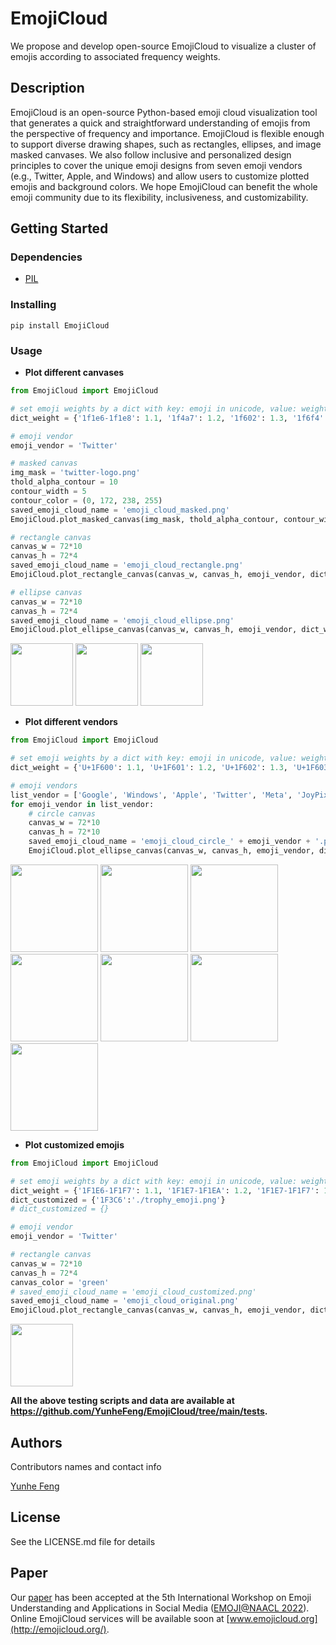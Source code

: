 # EmojiCloud

We propose and develop open-source EmojiCloud to visualize a cluster of emojis according to associated frequency weights.

## Description

EmojiCloud is an open-source Python-based emoji cloud visualization tool that generates a quick and straightforward understanding of emojis from the perspective of frequency and importance. EmojiCloud is flexible enough to support diverse drawing shapes, such as rectangles, ellipses, and image masked canvases. We also follow inclusive and personalized design principles to cover the unique emoji designs from seven emoji vendors (e.g., Twitter, Apple, and Windows) and allow users to customize plotted emojis and background colors. We hope EmojiCloud can benefit the whole emoji community due to its flexibility, inclusiveness, and customizability.

## Getting Started

### Dependencies

* [PIL](https://pypi.org/project/Pillow/)

### Installing

```
pip install EmojiCloud
```

### Usage

* **Plot different canvases**
```Python 
from EmojiCloud import EmojiCloud

# set emoji weights by a dict with key: emoji in unicode, value: weight
dict_weight = {'1f1e6-1f1e8': 1.1, '1f4a7': 1.2, '1f602': 1.3, '1f6f4': 1.4, '1f6f5': 1.5, '1f6f6': 1.6, '1f6f7': 1.7, '1f6f8': 1.8, '1f6f9': 1.9, '1f6fa': 2.0, '1f6fb': 2.1, '1f6fc': 2.2, '1f7e0': 2.3, '1f9a2': 2.4, '1f9a3': 2.5, '1f9a4': 2.6, '1f9a5': 2.7, '1f9a6': 2.8, '1f9a8': 2.9, '1f9a9': 3.0}

# emoji vendor 
emoji_vendor = 'Twitter'

# masked canvas 
img_mask = 'twitter-logo.png'
thold_alpha_contour = 10 
contour_width = 5
contour_color = (0, 172, 238, 255)
saved_emoji_cloud_name = 'emoji_cloud_masked.png'
EmojiCloud.plot_masked_canvas(img_mask, thold_alpha_contour, contour_width, contour_color, emoji_vendor, dict_weight, saved_emoji_cloud_name)

# rectangle canvas 
canvas_w = 72*10
canvas_h = 72*4
saved_emoji_cloud_name = 'emoji_cloud_rectangle.png'
EmojiCloud.plot_rectangle_canvas(canvas_w, canvas_h, emoji_vendor, dict_weight, saved_emoji_cloud_name)

# ellipse canvas
canvas_w = 72*10
canvas_h = 72*4
saved_emoji_cloud_name = 'emoji_cloud_ellipse.png'
EmojiCloud.plot_ellipse_canvas(canvas_w, canvas_h, emoji_vendor, dict_weight, saved_emoji_cloud_name)
```

<p float="left">
    <img src="https://yunhefeng.me/material/emojicloud_img/emoji_cloud_masked.png" height="100" />
    <img src="https://yunhefeng.me/material/emojicloud_img/emoji_cloud_rectangle.png" height="100" />
    <img src="https://yunhefeng.me/material/emojicloud_img/emoji_cloud_ellipse.png" height="100" />
</p>

* **Plot different vendors**
```Python 
from EmojiCloud import EmojiCloud

# set emoji weights by a dict with key: emoji in unicode, value: weight
dict_weight = {'U+1F600': 1.1, 'U+1F601': 1.2, 'U+1F602': 1.3, 'U+1F603': 1.4, 'U+1F604': 1.5, 'U+1F605': 1.6, 'U+1F606': 1.7, 'U+1F607': 1.8, 'U+1F608': 1.9, 'U+1F609': 2.0, 'U+1F610': 2.1, 'U+1F612': 2.2, 'U+1F613': 2.3, 'U+1F614': 2.4, 'U+1F616': 2.5, 'U+1F617': 2.6, 'U+1F618': 2.7, 'U+1F619': 2.8, 'U+1F620': 2.9, 'U+1F621': 3.0, 'U+1F622': 3.1, 'U+1F624': 3.2, 'U+1F625': 3.3, 'U+1F628': 3.4, 'U+1F629': 3.5, 'U+1F630': 3.6, 'U+1F631': 3.7, 'U+1F632': 3.8, 'U+1F633': 3.9, 'U+1F634': 4.0, 'U+1F635': 4.1, 'U+1F637': 4.2, 'U+1F638': 4.3, 'U+1F639': 4.4, 'U+1F640': 4.5, 'U+1F641': 4.6, 'U+1F642': 4.7, 'U+1F643': 4.8, 'U+1F644': 4.9, 'U+1F910': 5.0, 'U+1F911': 5.1, 'U+1F912': 5.2, 'U+1F913': 5.3, 'U+1F914': 5.4, 'U+1F915': 5.5, 'U+1F917': 5.6, 'U+1F920': 5.7, 'U+1F921': 5.8, 'U+1F922': 5.9, 'U+1F923': 6.0, 'U+1F924': 6.1, 'U+1F925': 6.2, 'U+1F927': 6.3, 'U+1F929': 6.4, 'U+1F970': 6.5, 'U+1F971': 6.6, 'U+1F973': 6.7, 'U+1F974': 6.8, 'U+1F975': 6.9, 'U+1F976': 7.0, 'U+1FAE1': 7.1, 'U+1FAE2': 7.2, 'U+1FAE3': 7.3}

# emoji vendors
list_vendor = ['Google', 'Windows', 'Apple', 'Twitter', 'Meta', 'JoyPixels', 'Samsung']
for emoji_vendor in list_vendor:
    # circle canvas
    canvas_w = 72*10
    canvas_h = 72*10
    saved_emoji_cloud_name = 'emoji_cloud_circle_' + emoji_vendor + '.png'
    EmojiCloud.plot_ellipse_canvas(canvas_w, canvas_h, emoji_vendor, dict_weight, saved_emoji_cloud_name)
```

<p float="left">
    <img src="https://yunhefeng.me/material/emojicloud_img/emoji_cloud_circle_Google.png" height="140" />
    <img src="https://yunhefeng.me/material/emojicloud_img/emoji_cloud_circle_Windows.png" height="140" />
    <img src="https://yunhefeng.me/material/emojicloud_img/emoji_cloud_circle_Apple.png" height="140" />
    <img src="https://yunhefeng.me/material/emojicloud_img/emoji_cloud_circle_Twitter.png" height="140" />
    <img src="https://yunhefeng.me/material/emojicloud_img/emoji_cloud_circle_Meta.png" height="140" />
    <img src="https://yunhefeng.me/material/emojicloud_img/emoji_cloud_circle_JoyPixels.png" height="140" />
    <img src="https://yunhefeng.me/material/emojicloud_img/emoji_cloud_circle_Samsung.png" height="140" />
</p>


* **Plot customized emojis**
```Python 
from EmojiCloud import EmojiCloud

# set emoji weights by a dict with key: emoji in unicode, value: weight
dict_weight = {'1F1E6-1F1F7': 1.1, '1F1E7-1F1EA': 1.2, '1F1E7-1F1F7': 1.3, '1F1E8-1F1E6': 1.4, '1F1E8-1F1F4': 1.5, '1F1E8-1F1F5': 1.6, '1F1E9-1F1EA': 1.7, '1F1E9-1F1F0': 1.8, '1F1EA-1F1E8': 1.9, '1F1EA-1F1F8': 2.0, '1F1EC-1F1ED': 2.1, '1F1EC-1F1F7': 2.2, '1F1ED-1F1F7': 2.3, '1F1EE-1F1F7': 2.4, '1F1EF-1F1F5': 2.5, '1F1F0-1F1F7': 2.6, '1F1F2-1F1FD': 2.7, '1F1F3-1F1F1': 2.8, '1F1F5-1F1F1': 2.9, '1F1F5-1F1F9': 3.0, '1F1F6-1F1E6': 3.1, '1F1F7-1F1F8': 3.2, '1F1F8-1F1E6': 3.3, '1F1F8-1F1F3': 3.4, '1F1FA-1F1F8': 3.5, '1F1FA-1F1FE': 3.6, '26BD': 3.7, '1F3C6': 3.8}
dict_customized = {'1F3C6':'./trophy_emoji.png'}
# dict_customized = {}

# emoji vendor 
emoji_vendor = 'Twitter'

# rectangle canvas 
canvas_w = 72*10
canvas_h = 72*4
canvas_color = 'green'
# saved_emoji_cloud_name = 'emoji_cloud_customized.png'
saved_emoji_cloud_name = 'emoji_cloud_original.png'
EmojiCloud.plot_rectangle_canvas(canvas_w, canvas_h, emoji_vendor, dict_weight, saved_emoji_cloud_name, dict_customized, canvas_color)
```

<p float="left">
    <img src="https://yunhefeng.me/material/emojicloud_img/emoji_cloud_original.png" height="100" />
</p>

**All the above testing scripts and data are available at https://github.com/YunheFeng/EmojiCloud/tree/main/tests.**

## Authors

Contributors names and contact info

[Yunhe Feng](https://yunhefeng.me/)

## License

See the LICENSE.md file for details

## Paper

Our [paper](https://yunhefeng.me/material/EmojiCloud.pdf) has been accepted at the 5th International Workshop on Emoji Understanding and Applications in Social Media ([EMOJI@NAACL 2022](https://aiisc.ai/emoji2022/)). Online EmojiCloud services will be available soon at [www.emojicloud.org](http://emojicloud.org/). 
